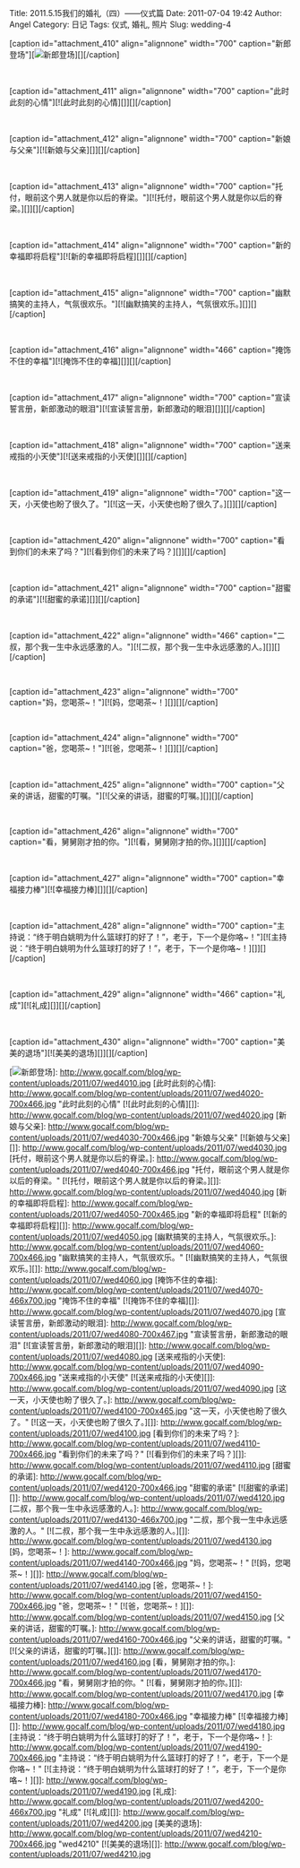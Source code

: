 Title: 2011.5.15我们的婚礼（四）——仪式篇
Date: 2011-07-04 19:42
Author: Angel
Category: 日记
Tags: 仪式, 婚礼, 照片
Slug: wedding-4

[caption id="attachment\_410" align="alignnone" width="700"
caption="新郎登场"][![新郎登场][]][][/caption]

<!--more-->  

[caption id="attachment\_411" align="alignnone" width="700"
caption="此时此刻的心情"][![此时此刻的心情][]][][/caption]

 

[caption id="attachment\_412" align="alignnone" width="700"
caption="新娘与父亲"][![新娘与父亲][]][][/caption]

 

[caption id="attachment\_413" align="alignnone" width="700"
caption="托付，眼前这个男人就是你以后的脊梁。"][![托付，眼前这个男人就是你以后的脊梁。][]][][/caption]

 

[caption id="attachment\_414" align="alignnone" width="700"
caption="新的幸福即将启程"][![新的幸福即将启程][]][][/caption]

 

[caption id="attachment\_415" align="alignnone" width="700"
caption="幽默搞笑的主持人，气氛很欢乐。"][![幽默搞笑的主持人，气氛很欢乐。][]][][/caption]

 

[caption id="attachment\_416" align="alignnone" width="466"
caption="掩饰不住的幸福"][![掩饰不住的幸福][]][][/caption]

 

[caption id="attachment\_417" align="alignnone" width="700"
caption="宣读誓言册，新郎激动的眼泪"][![宣读誓言册，新郎激动的眼泪][]][][/caption]

 

[caption id="attachment\_418" align="alignnone" width="700"
caption="送来戒指的小天使"][![送来戒指的小天使][]][][/caption]

 

[caption id="attachment\_419" align="alignnone" width="700"
caption="这一天，小天使也盼了很久了。"][![这一天，小天使也盼了很久了。][]][][/caption]

 

[caption id="attachment\_420" align="alignnone" width="700"
caption="看到你们的未来了吗？"][![看到你们的未来了吗？][]][][/caption]

 

[caption id="attachment\_421" align="alignnone" width="700"
caption="甜蜜的承诺"][![甜蜜的承诺][]][][/caption]

 

[caption id="attachment\_422" align="alignnone" width="466"
caption="二叔，那个我一生中永远感激的人。"][![二叔，那个我一生中永远感激的人。][]][][/caption]

 

[caption id="attachment\_423" align="alignnone" width="700"
caption="妈，您喝茶\~！"][![妈，您喝茶\~！][]][][/caption]

 

[caption id="attachment\_424" align="alignnone" width="700"
caption="爸，您喝茶\~！"][![爸，您喝茶\~！][]][][/caption]

 

[caption id="attachment\_425" align="alignnone" width="700"
caption="父亲的讲话，甜蜜的叮嘱。"][![父亲的讲话，甜蜜的叮嘱。][]][][/caption]

 

[caption id="attachment\_426" align="alignnone" width="700"
caption="看，舅舅刚才拍的你。"][![看，舅舅刚才拍的你。][]][][/caption]

 

[caption id="attachment\_427" align="alignnone" width="700"
caption="幸福接力棒"][![幸福接力棒][]][][/caption]

 

[caption id="attachment\_428" align="alignnone" width="700"
caption="主持说：“终于明白姚明为什么篮球打的好了！”，老于，下一个是你咯\~！"][![主持说：“终于明白姚明为什么篮球打的好了！”，老于，下一个是你咯\~！][]][][/caption]

 

[caption id="attachment\_429" align="alignnone" width="466"
caption="礼成"][![礼成][]][][/caption]

 

[caption id="attachment\_430" align="alignnone" width="700"
caption="美美的退场"][![美美的退场][]][][/caption]

  [新郎登场]: http://www.gocalf.com/blog/wp-content/uploads/2011/07/wed4010-700x466.jpg
    "新郎登场"
  [![新郎登场][]]: http://www.gocalf.com/blog/wp-content/uploads/2011/07/wed4010.jpg
  [此时此刻的心情]: http://www.gocalf.com/blog/wp-content/uploads/2011/07/wed4020-700x466.jpg
    "此时此刻的心情"
  [![此时此刻的心情][]]: http://www.gocalf.com/blog/wp-content/uploads/2011/07/wed4020.jpg
  [新娘与父亲]: http://www.gocalf.com/blog/wp-content/uploads/2011/07/wed4030-700x466.jpg
    "新娘与父亲"
  [![新娘与父亲][]]: http://www.gocalf.com/blog/wp-content/uploads/2011/07/wed4030.jpg
  [托付，眼前这个男人就是你以后的脊梁。]: http://www.gocalf.com/blog/wp-content/uploads/2011/07/wed4040-700x466.jpg
    "托付，眼前这个男人就是你以后的脊梁。"
  [![托付，眼前这个男人就是你以后的脊梁。][]]: http://www.gocalf.com/blog/wp-content/uploads/2011/07/wed4040.jpg
  [新的幸福即将启程]: http://www.gocalf.com/blog/wp-content/uploads/2011/07/wed4050-700x465.jpg
    "新的幸福即将启程"
  [![新的幸福即将启程][]]: http://www.gocalf.com/blog/wp-content/uploads/2011/07/wed4050.jpg
  [幽默搞笑的主持人，气氛很欢乐。]: http://www.gocalf.com/blog/wp-content/uploads/2011/07/wed4060-700x466.jpg
    "幽默搞笑的主持人，气氛很欢乐。"
  [![幽默搞笑的主持人，气氛很欢乐。][]]: http://www.gocalf.com/blog/wp-content/uploads/2011/07/wed4060.jpg
  [掩饰不住的幸福]: http://www.gocalf.com/blog/wp-content/uploads/2011/07/wed4070-466x700.jpg
    "掩饰不住的幸福"
  [![掩饰不住的幸福][]]: http://www.gocalf.com/blog/wp-content/uploads/2011/07/wed4070.jpg
  [宣读誓言册，新郎激动的眼泪]: http://www.gocalf.com/blog/wp-content/uploads/2011/07/wed4080-700x467.jpg
    "宣读誓言册，新郎激动的眼泪"
  [![宣读誓言册，新郎激动的眼泪][]]: http://www.gocalf.com/blog/wp-content/uploads/2011/07/wed4080.jpg
  [送来戒指的小天使]: http://www.gocalf.com/blog/wp-content/uploads/2011/07/wed4090-700x466.jpg
    "送来戒指的小天使"
  [![送来戒指的小天使][]]: http://www.gocalf.com/blog/wp-content/uploads/2011/07/wed4090.jpg
  [这一天，小天使也盼了很久了。]: http://www.gocalf.com/blog/wp-content/uploads/2011/07/wed4100-700x465.jpg
    "这一天，小天使也盼了很久了。"
  [![这一天，小天使也盼了很久了。][]]: http://www.gocalf.com/blog/wp-content/uploads/2011/07/wed4100.jpg
  [看到你们的未来了吗？]: http://www.gocalf.com/blog/wp-content/uploads/2011/07/wed4110-700x466.jpg
    "看到你们的未来了吗？"
  [![看到你们的未来了吗？][]]: http://www.gocalf.com/blog/wp-content/uploads/2011/07/wed4110.jpg
  [甜蜜的承诺]: http://www.gocalf.com/blog/wp-content/uploads/2011/07/wed4120-700x466.jpg
    "甜蜜的承诺"
  [![甜蜜的承诺][]]: http://www.gocalf.com/blog/wp-content/uploads/2011/07/wed4120.jpg
  [二叔，那个我一生中永远感激的人。]: http://www.gocalf.com/blog/wp-content/uploads/2011/07/wed4130-466x700.jpg
    "二叔，那个我一生中永远感激的人。"
  [![二叔，那个我一生中永远感激的人。][]]: http://www.gocalf.com/blog/wp-content/uploads/2011/07/wed4130.jpg
  [妈，您喝茶\~！]: http://www.gocalf.com/blog/wp-content/uploads/2011/07/wed4140-700x466.jpg
    "妈，您喝茶~！"
  [![妈，您喝茶\~！][]]: http://www.gocalf.com/blog/wp-content/uploads/2011/07/wed4140.jpg
  [爸，您喝茶\~！]: http://www.gocalf.com/blog/wp-content/uploads/2011/07/wed4150-700x466.jpg
    "爸，您喝茶~！"
  [![爸，您喝茶\~！][]]: http://www.gocalf.com/blog/wp-content/uploads/2011/07/wed4150.jpg
  [父亲的讲话，甜蜜的叮嘱。]: http://www.gocalf.com/blog/wp-content/uploads/2011/07/wed4160-700x466.jpg
    "父亲的讲话，甜蜜的叮嘱。"
  [![父亲的讲话，甜蜜的叮嘱。][]]: http://www.gocalf.com/blog/wp-content/uploads/2011/07/wed4160.jpg
  [看，舅舅刚才拍的你。]: http://www.gocalf.com/blog/wp-content/uploads/2011/07/wed4170-700x466.jpg
    "看，舅舅刚才拍的你。"
  [![看，舅舅刚才拍的你。][]]: http://www.gocalf.com/blog/wp-content/uploads/2011/07/wed4170.jpg
  [幸福接力棒]: http://www.gocalf.com/blog/wp-content/uploads/2011/07/wed4180-700x466.jpg
    "幸福接力棒"
  [![幸福接力棒][]]: http://www.gocalf.com/blog/wp-content/uploads/2011/07/wed4180.jpg
  [主持说：“终于明白姚明为什么篮球打的好了！”，老于，下一个是你咯\~！]: http://www.gocalf.com/blog/wp-content/uploads/2011/07/wed4190-700x466.jpg
    "主持说：“终于明白姚明为什么篮球打的好了！”，老于，下一个是你咯~！"
  [![主持说：“终于明白姚明为什么篮球打的好了！”，老于，下一个是你咯\~！][]]:
    http://www.gocalf.com/blog/wp-content/uploads/2011/07/wed4190.jpg
  [礼成]: http://www.gocalf.com/blog/wp-content/uploads/2011/07/wed4200-466x700.jpg
    "礼成"
  [![礼成][]]: http://www.gocalf.com/blog/wp-content/uploads/2011/07/wed4200.jpg
  [美美的退场]: http://www.gocalf.com/blog/wp-content/uploads/2011/07/wed4210-700x466.jpg
    "wed4210"
  [![美美的退场][]]: http://www.gocalf.com/blog/wp-content/uploads/2011/07/wed4210.jpg
